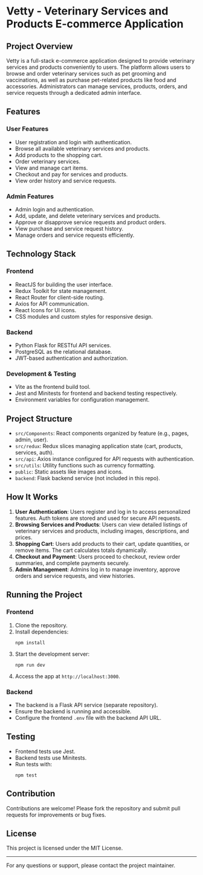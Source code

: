 # Vetty - Veterinary Services and Products E-commerce Application

## Project Overview
Vetty is a full-stack e-commerce application designed to provide veterinary services and products conveniently to users. The platform allows users to browse and order veterinary services such as pet grooming and vaccinations, as well as purchase pet-related products like food and accessories. Administrators can manage services, products, orders, and service requests through a dedicated admin interface.

## Features

### User Features
- User registration and login with authentication.
- Browse all available veterinary services and products.
- Add products to the shopping cart.
- Order veterinary services.
- View and manage cart items.
- Checkout and pay for services and products.
- View order history and service requests.

### Admin Features
- Admin login and authentication.
- Add, update, and delete veterinary services and products.
- Approve or disapprove service requests and product orders.
- View purchase and service request history.
- Manage orders and service requests efficiently.

## Technology Stack

### Frontend
- ReactJS for building the user interface.
- Redux Toolkit for state management.
- React Router for client-side routing.
- Axios for API communication.
- React Icons for UI icons.
- CSS modules and custom styles for responsive design.

### Backend
- Python Flask for RESTful API services.
- PostgreSQL as the relational database.
- JWT-based authentication and authorization.

### Development & Testing
- Vite as the frontend build tool.
- Jest and Minitests for frontend and backend testing respectively.
- Environment variables for configuration management.

## Project Structure

- `src/Components`: React components organized by feature (e.g., pages, admin, user).
- `src/redux`: Redux slices managing application state (cart, products, services, auth).
- `src/api`: Axios instance configured for API requests with authentication.
- `src/utils`: Utility functions such as currency formatting.
- `public`: Static assets like images and icons.
- `backend`: Flask backend service (not included in this repo).

## How It Works

1. **User Authentication**: Users register and log in to access personalized features. Auth tokens are stored and used for secure API requests.
2. **Browsing Services and Products**: Users can view detailed listings of veterinary services and products, including images, descriptions, and prices.
3. **Shopping Cart**: Users add products to their cart, update quantities, or remove items. The cart calculates totals dynamically.
4. **Checkout and Payment**: Users proceed to checkout, review order summaries, and complete payments securely.
5. **Admin Management**: Admins log in to manage inventory, approve orders and service requests, and view histories.

## Running the Project

### Frontend
1. Clone the repository.
2. Install dependencies:
   ```
   npm install
   ```
3. Start the development server:
   ```
   npm run dev
   ```
4. Access the app at `http://localhost:3000`.

### Backend
- The backend is a Flask API service (separate repository).
- Ensure the backend is running and accessible.
- Configure the frontend `.env` file with the backend API URL.

## Testing

- Frontend tests use Jest.
- Backend tests use Minitests.
- Run tests with:
  ```
  npm test
  ```

## Contribution

Contributions are welcome! Please fork the repository and submit pull requests for improvements or bug fixes.

## License

This project is licensed under the MIT License.

---

For any questions or support, please contact the project maintainer.
